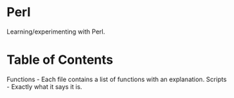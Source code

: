 # Perl
Learning/experimenting with Perl.

# Table of Contents
Functions - Each file contains a list of functions with an explanation.
Scripts - Exactly what it says it is.

